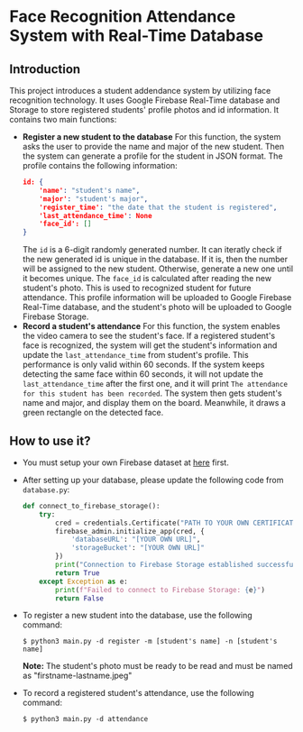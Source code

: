 # Face Recognition Attendance System with Real-Time Database
## Introduction
This project introduces a student addendance system by utilizing face recognition technology. It uses Google Firebase Real-Time database and Storage to store registered students' profile photos and id information. It contains two main functions: 
-   **Register a new student to the database**
    For this function, the system asks the user to provide the name and major of the new student. Then the system can generate a profile for the student in JSON format. The profile contains the following information:
    ```json
    id: {
        'name': "student's name",
        'major': "student's major",
        'register_time': "the date that the student is registered",
        'last_attendance_time': None
        'face_id': []
    }
    ```
    The `id` is a 6-digit randomly generated number. It can iteratly check if the new generated id is unique in the database. If it is, then the number will be assigned to the new student. Otherwise, generate a new one until it becomes unique. The `face_id` is calculated after reading the new student's photo. This is used to recognized student for future attendance. This profile information will be uploaded to Google Firebase Real-Time database, and the student's photo will be uploaded to Google Firebase Storage.
-   **Record a student's attendance**
    For this function, the system enables the video camera to see the student's face. If a registered student's face is recognized, the system will get the student's information and update the `last_attendance_time` from student's profile. This performance is only valid within 60 seconds. If the system keeps detecting the same face within 60 seconds, it will not update the `last_attendance_time` after the first one, and it will print `The attendance for this student has been recorded`. The system then gets student's name and major, and display them on the board. Meanwhile, it draws a green rectangle on the detected face.

## How to use it?
-   You must setup your own Firebase dataset at [here](https://firebase.google.com/) first. 

-   After setting up your database, please update the following code from `database.py`:
    ```python
    def connect_to_firebase_storage():
        try:
            cred = credentials.Certificate("PATH TO YOUR OWN CERTIFICATE FILE")
            firebase_admin.initialize_app(cred, {
                'databaseURL': "[YOUR OWN URL]",
                'storageBucket': "[YOUR OWN URL]"
            })
            print("Connection to Firebase Storage established successfully!")
            return True
        except Exception as e:
            print(f"Failed to connect to Firebase Storage: {e}")
            return False
    ```

-   To register a new student into the database, use the following command:
    ```
    $ python3 main.py -d register -m [student's name] -n [student's name]
    ```
    **Note:** The student's photo must be ready to be read and must be named as "firstname-lastname.jpeg"
-   To record a registered student's attendance, use the following command:
    ```
    $ python3 main.py -d attendance
    ```